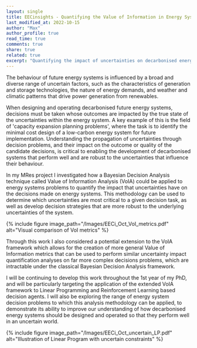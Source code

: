 ```yaml
---
layout: single
title: EECinsights - Quantifying the Value of Information in Energy Systems
last_modified_at: 2022-10-15
author: "Max"
author_profile: true
read_time: true
comments: true
share: true
related: true
excerpt: "Quantifying the impact of uncertainties on decarbonised energy system design problems"
---
```


The behaviour of future energy systems is influenced by a broad and diverse range of uncertain factors, such as the characteristics of generation and storage technologies, the nature of energy demands, and weather and climatic patterns that drive power generation from renewables.

When designing and operating decarbonised future energy systems, decisions must be taken whose outcomes are impacted by the true state of the uncertainties within the energy system. A key example of this is the field of 'capacity expansion planning problems', where the task is to identify the minimal cost design of a low-carbon energy system for future implementation. Understanding the propagation of uncertainties through decision problems, and their impact on the outcome or quality of the candidate decisions, is critical to enabling the development of decarbonised systems that perform well and are robust to the uncertainties that influence their behaviour.



In my MRes project I investigated how a Bayesian Decision Analysis technique called Value of Information Analysis (VoIA) could be applied to energy systems problems to quantify the impact that uncertainties have on the decisions made on energy systems. This methodology can be used to determine which uncertainties are most critical to a given decision task, as well as develop decision strategies that are more robust to the underlying uncertainties of the system.

{% include figure image_path="/Images/EECi_Oct_VoI_metrics.pdf" alt="Visual comparison of VoI metrics" %}

Through this work I also considered a potential extension to the VoIA framework which allows for the creation of more general Value of Information metrics that can be used to perform similar uncertainty impact quantification analyses on far more complex decisions problems, which are intractable under the classical Bayesian Decision Analysis framework.

I will be continuing to develop this work throughout the 1st year of my PhD, and will be particularly targeting the application of the extended VoIA framework to Linear Programming and Reinforcement Learning based decision agents. I will also be exploring the range of energy system decision problems to which this analysis methodology can be applied, to demonstrate its ability to improve our understanding of how decarbonised energy systems should be designed and operated so that they perform well in an uncertain world.

{% include figure image_path="/Images/EECi_Oct_uncertain_LP.pdf" alt="Illustration of Linear Program with uncertain constraints" %}